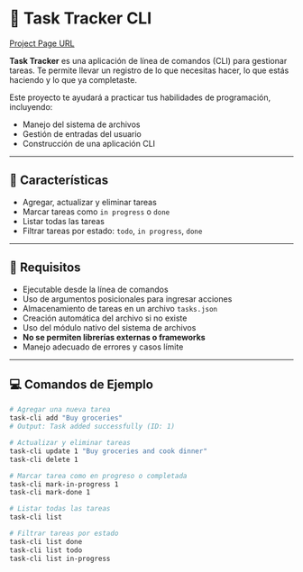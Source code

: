 # 📝 Task Tracker CLI

[Project Page URL](https://roadmap.sh/projects/task-tracker)

**Task Tracker** es una aplicación de línea de comandos (CLI) para gestionar tareas. Te permite llevar un registro de lo que necesitas hacer, lo que estás haciendo y lo que ya completaste.

Este proyecto te ayudará a practicar tus habilidades de programación, incluyendo:

- Manejo del sistema de archivos
- Gestión de entradas del usuario
- Construcción de una aplicación CLI

---

## 🚀 Características

- Agregar, actualizar y eliminar tareas
- Marcar tareas como `in progress` o `done`
- Listar todas las tareas
- Filtrar tareas por estado: `todo`, `in progress`, `done`

---

## 📂 Requisitos

- Ejecutable desde la línea de comandos
- Uso de argumentos posicionales para ingresar acciones
- Almacenamiento de tareas en un archivo `tasks.json`
- Creación automática del archivo si no existe
- Uso del módulo nativo del sistema de archivos
- **No se permiten librerías externas o frameworks**
- Manejo adecuado de errores y casos límite

---

## 💻 Comandos de Ejemplo

```bash
# Agregar una nueva tarea
task-cli add "Buy groceries"
# Output: Task added successfully (ID: 1)

# Actualizar y eliminar tareas
task-cli update 1 "Buy groceries and cook dinner"
task-cli delete 1

# Marcar tarea como en progreso o completada
task-cli mark-in-progress 1
task-cli mark-done 1

# Listar todas las tareas
task-cli list

# Filtrar tareas por estado
task-cli list done
task-cli list todo
task-cli list in-progress
